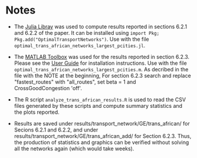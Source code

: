 # Notes
- The [Julia Libray](https://github.com/OptimalTransportNetworks/OptimalTransportNetworks.jl) was used to compute results reported in sections 6.2.1 and 6.2.2 of the paper. It can be installed using `import Pkg; Pkg.add("OptimalTransportNetworks")`. Use with the file `optimal_trans_african_networks_largest_pcities.jl`.

- The [MATLAB Toolbox](https://github.com/OptimalTransportNetworks/OptimalTransportNetworkToolbox) was used for the results reported in section 6.2.3. Please see the [User Guide](https://raw.githubusercontent.com/OptimalTransportNetworks/OptimalTransportNetworkToolbox/main/docs/User%20Guide.pdf) for installation instructions. Use with the file `optimal_trans_african_networks_largest_pcities.m`. As decribed in the file with the NOTE at the beginning, For section 6.2.3 search and replace "fastest_routes" with "all_routes", set beta = 1 and CrossGoodCongestion 'off'. 

- The R script `analyze_trans_african_results.R` is used to read the CSV files generated by these scripts and compute summary statistics and the plots reported. 

- Results are saved under results/transport_network/GE/trans_african/ for Secions 6.2.1 and 6.2.2, and under results/transport_network/GE/trans_african_add/ for Section 6.2.3. Thus, the production of statistics and graphics can be verified without solving all the networks again (which would take weeks).


